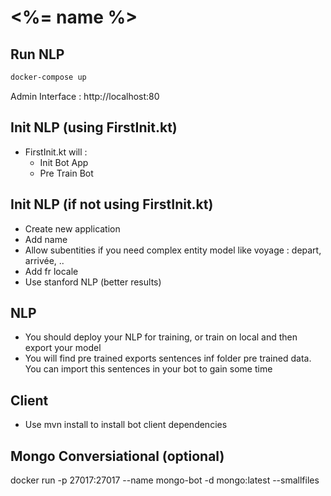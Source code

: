 # <%= name %>

## Run NLP

```bash
docker-compose up
```

Admin Interface : http://localhost:80

## Init NLP (using FirstInit.kt)

- FirstInit.kt will :
  - Init Bot App
  - Pre Train Bot 

## Init NLP (if not using FirstInit.kt)

- Create new application
- Add name
- Allow subentities if you need complex entity model like voyage : depart, arrivée, ..
- Add fr locale
- Use stanford NLP (better results)

## NLP

- You should deploy your NLP for training, or train on local and then export your model
- You will find pre trained exports sentences inf folder pre trained data. You can import this sentences in your bot to gain some time

## Client

- Use mvn install to install bot client dependencies

## Mongo Conversiational (optional)

docker run -p 27017:27017 --name mongo-bot -d mongo:latest --smallfiles
